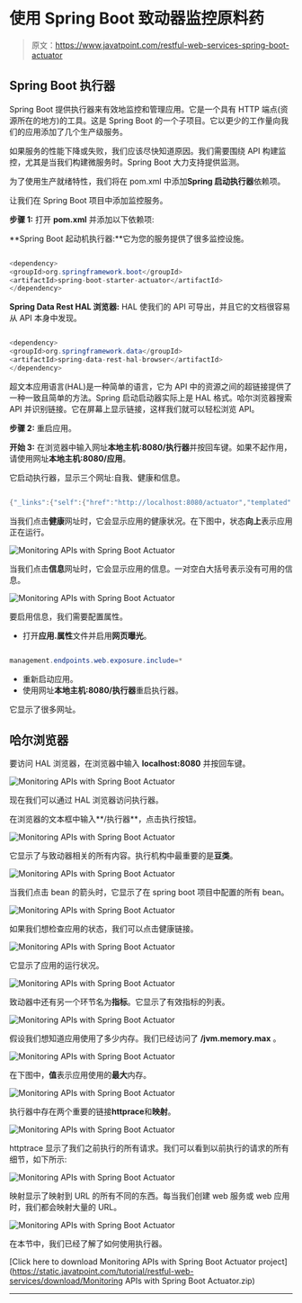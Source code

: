 # 使用 Spring Boot 致动器监控原料药

> 原文：<https://www.javatpoint.com/restful-web-services-spring-boot-actuator>

## Spring Boot 执行器

Spring Boot 提供执行器来有效地监控和管理应用。它是一个具有 HTTP 端点(资源所在的地方)的工具。这是 Spring Boot 的一个子项目。它以更少的工作量向我们的应用添加了几个生产级服务。

如果服务的性能下降或失败，我们应该尽快知道原因。我们需要围绕 API 构建监控，尤其是当我们构建微服务时。Spring Boot 大力支持提供监测。

为了使用生产就绪特性，我们将在 pom.xml 中添加**Spring 启动执行器**依赖项。

让我们在 Spring Boot 项目中添加监控服务。

**步骤 1:** 打开 **pom.xml** 并添加以下依赖项:

**Spring Boot 起动机执行器:**它为您的服务提供了很多监控设施。

```java

<dependency>
<groupId>org.springframework.boot</groupId>
<artifactId>spring-boot-starter-actuator</artifactId>
</dependency>

```

**Spring Data Rest HAL 浏览器:** HAL 使我们的 API 可导出，并且它的文档很容易从 API 本身中发现。

```java

<dependency>
<groupId>org.springframework.data</groupId>
<artifactId>spring-data-rest-hal-browser</artifactId>
</dependency>

```

超文本应用语言(HAL)是一种简单的语言，它为 API 中的资源之间的超链接提供了一种一致且简单的方法。Spring 启动启动器实际上是 HAL 格式。哈尔浏览器搜索 API 并识别链接。它在屏幕上显示链接，这样我们就可以轻松浏览 API。

**步骤 2:** 重启应用。

**开始 3:** 在浏览器中输入网址**本地主机:8080/执行器**并按回车键。如果不起作用，请使用网址**本地主机:8080/应用**。

它启动执行器，显示三个网址:自我、健康和信息。

```java

{"_links":{"self":{"href":"http://localhost:8080/actuator","templated":false},"health":{"href":"http://localhost:8080/actuator/health","templated":false},"health-component":{"href":"http://localhost:8080/actuator/health/{component}","templated":true},"health-component-instance":{"href":"http://localhost:8080/actuator/health/{component}/{instance}","templated":true},"info":{"href":"http://localhost:8080/actuator/info","templated":false}}}

```

当我们点击**健康**网址时，它会显示应用的健康状况。在下图中，状态**向上**表示应用正在运行。

![Monitoring APIs with Spring Boot Actuator](../img/b2f8461472dccdbed209ce2d28d95dec.png)

当我们点击**信息**网址时，它会显示应用的信息。一对空白大括号表示没有可用的信息。

![Monitoring APIs with Spring Boot Actuator](../img/bdb5e6ad572e8d7d05b91e69c7574536.png)

要启用信息，我们需要配置属性。

*   打开**应用.属性**文件并启用**网页曝光**。

```java

management.endpoints.web.exposure.include=*

```

*   重新启动应用。
*   使用网址**本地主机:8080/执行器**重启执行器。

它显示了很多网址。

## 哈尔浏览器

要访问 HAL 浏览器，在浏览器中输入 **localhost:8080** 并按回车键。

![Monitoring APIs with Spring Boot Actuator](../img/054517bd8f1180b28835dfb4bc4b1d44.png)

现在我们可以通过 HAL 浏览器访问执行器。

在浏览器的文本框中输入**/执行器**，点击执行按钮。

![Monitoring APIs with Spring Boot Actuator](../img/ff964eeb367a929c8897475b3663d69c.png)

它显示了与致动器相关的所有内容。执行机构中最重要的是**豆类**。

![Monitoring APIs with Spring Boot Actuator](../img/feaf7d853aa7f5e85d6aa6ad4946934e.png)

当我们点击 bean 的箭头时，它显示了在 spring boot 项目中配置的所有 bean。

![Monitoring APIs with Spring Boot Actuator](../img/224345cd9b0b043e0d6e0cf6aaee2d75.png)

如果我们想检查应用的状态，我们可以点击健康链接。

![Monitoring APIs with Spring Boot Actuator](../img/2ef44aadb705b3b355cd8e27532a5910.png)

它显示了应用的运行状况。

![Monitoring APIs with Spring Boot Actuator](../img/cfb1ffff1a6e0d0317c3ba7c4b601a06.png)

致动器中还有另一个环节名为**指标**。它显示了有效指标的列表。

![Monitoring APIs with Spring Boot Actuator](../img/2645e01ef6fd8ea0e195d62983623d06.png)

假设我们想知道应用使用了多少内存。我们已经访问了 **/jvm.memory.max** 。

![Monitoring APIs with Spring Boot Actuator](../img/7378796335200f296342c88d79623bc1.png)

在下图中，**值**表示应用使用的**最大**内存。

![Monitoring APIs with Spring Boot Actuator](../img/3525f1a2efa535951b88bf3e31f75093.png)

执行器中存在两个重要的链接**httprace**和**映射**。

![Monitoring APIs with Spring Boot Actuator](../img/703fcc5438998fc667fdef6eb7afb6c9.png)

httptrace 显示了我们之前执行的所有请求。我们可以看到以前执行的请求的所有细节，如下所示:

![Monitoring APIs with Spring Boot Actuator](../img/6bf84d1284fa06024a32b2bf0404216d.png)

映射显示了映射到 URL 的所有不同的东西。每当我们创建 web 服务或 web 应用时，我们都会映射大量的 URL。

![Monitoring APIs with Spring Boot Actuator](../img/a62f183ca6fa273caf584a0daf11089b.png)

在本节中，我们已经了解了如何使用执行器。

[Click here to download Monitoring APIs with Spring Boot Actuator project](https://static.javatpoint.com/tutorial/restful-web-services/download/Monitoring APIs with Spring Boot Actuator.zip)

* * *
